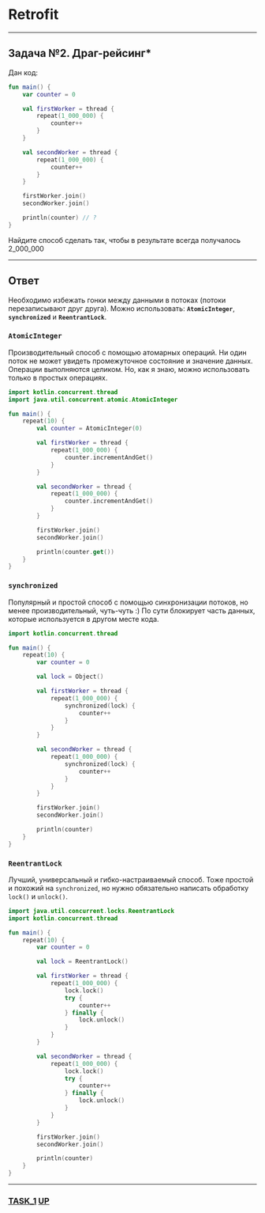 # Retrofit
<a name="up"></a>

---

## Задача №2. Драг-рейсинг*

Дан код:

```kotlin
fun main() {
    var counter = 0

    val firstWorker = thread {
        repeat(1_000_000) {
            counter++
        }
    }

    val secondWorker = thread {
        repeat(1_000_000) {
            counter++
        }
    }

    firstWorker.join()
    secondWorker.join()

    println(counter) // ?
}
```

Найдите способ сделать так, чтобы в результате всегда получалось 2_000_000

---

## Ответ

Необходимо избежать гонки между данными в потоках (потоки перезаписывают друг друга).
Можно использовать: **`AtomicInteger`**, **`synchronized`** и **`ReentrantLock`**.

### **`AtomicInteger`**

Производительный способ с помощью атомарных операций.
Ни один поток не может увидеть промежуточное состояние и значение данных. Операции выполняются целиком.
Но, как я знаю, можно использовать только в простых операциях.

```kotlin
import kotlin.concurrent.thread
import java.util.concurrent.atomic.AtomicInteger

fun main() {
    repeat(10) {
        val counter = AtomicInteger(0)

        val firstWorker = thread {
            repeat(1_000_000) {
                counter.incrementAndGet()
            }
        }

        val secondWorker = thread {
            repeat(1_000_000) {
                counter.incrementAndGet()
            }
        }

        firstWorker.join()
        secondWorker.join()

        println(counter.get())
    }
}

```

### **`synchronized`**

Популярный и простой способ с помощью синхронизации потоков, но менее производительный, чуть-чуть :)
По сути блокирует часть данных, которые используется в другом месте кода.

```kotlin
import kotlin.concurrent.thread

fun main() {
    repeat(10) {
        var counter = 0

        val lock = Object()

        val firstWorker = thread {
            repeat(1_000_000) {
                synchronized(lock) {
                    counter++
                }
            }
        }

        val secondWorker = thread {
            repeat(1_000_000) {
                synchronized(lock) {
                    counter++
                }
            }
        }

        firstWorker.join()
        secondWorker.join()

        println(counter)
    }
}
```

### **`ReentrantLock`**

Лучший, универсальный и гибко-настраиваемый способ.
Тоже простой и похожий на `synchronized`, но нужно обязательно написать обработку `lock()` и `unlock()`.

```kotlin
import java.util.concurrent.locks.ReentrantLock
import kotlin.concurrent.thread

fun main() {
    repeat(10) {
        var counter = 0

        val lock = ReentrantLock()

        val firstWorker = thread {
            repeat(1_000_000) {
                lock.lock()
                try {
                    counter++
                } finally {
                    lock.unlock()
                }
            }
        }

        val secondWorker = thread {
            repeat(1_000_000) {
                lock.lock()
                try {
                    counter++
                } finally {
                    lock.unlock()
                }
            }
        }

        firstWorker.join()
        secondWorker.join()

        println(counter)
    }
}
```

---

### [TASK_1](Task_1.md) [UP](#up)
